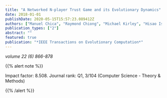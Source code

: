 ```yaml
---
title: "A Networked N-player Trust Game and its Evolutionary Dynamics"
date: 2018-01-01
publishDate: 2020-05-15T15:57:23.089412Z
authors: ["Manuel Chica", "Raymond Chiong", "Michael Kirley", "Hisao Ishibuchi"]
publication_types: ["2"]
abstract: ""
featured: true
publication: "*IEEE Transactions on Evolutionary Computation*"
---
```



_volume 22 (6) 866-878_


{{% alert note %}}

Impact factor: 8.508. Journal rank: Q1, 3/104 (Computer Science - Theory & Methods)

{{% /alert %}}


